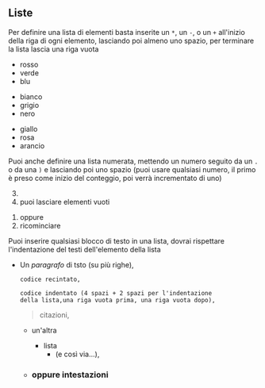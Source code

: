 Liste
-----

Per definire una lista di elementi basta inserite un `*`, un `-`, o un `+` all'inizio della riga di ogni elemento, lasciando poi almeno uno spazio, per terminare la lista lascia una riga vuota

* rosso
* verde
* blu

- bianco
- grigio
- nero
+ giallo
+ rosa
+ arancio

Puoi anche definire una lista numerata, mettendo un numero seguito da un `.` o da una `)` e lasciando poi uno spazio (puoi usare qualsiasi numero, il primo è preso come inizio del conteggio, poi verrà incrementato di uno)

3.
2. puoi lasciare elementi vuoti
1) oppure
1) ricominciare

Puoi inserire qualsiasi blocco di testo in una lista, dovrai rispettare l'indentazione del testi dell'elemento della lista

- Un *paragrafo* di tsto
  (su più righe),
  
  ```
  codice recintato,
  ```
   
      codice indentato (4 spazi + 2 spazi per l'indentazione
      della lista,una riga vuota prima, una riga vuota dopo),

  > citazioni,
   
  - un'altra 
    * lista
      + (e così via...),
      
  - ### oppure intestazioni